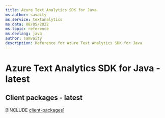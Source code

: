```yaml
---
title: Azure Text Analytics SDK for Java
ms.author: savaity
ms.service: textanalytics
ms.data: 08/05/2022
ms.topic: reference
ms.devlang: java
author: samvaity
description: Reference for Azure Text Analytics SDK for Java
---
```

# Azure Text Analytics SDK for Java - latest

## Client packages - latest
[!INCLUDE [client-packages](text-analytics-client-index.md)]